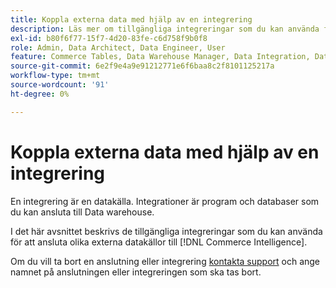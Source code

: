```yaml
---
title: Koppla externa data med hjälp av en integrering
description: Läs mer om tillgängliga integreringar som du kan använda för att ansluta olika externa datakällor till [!DNL Commerce Intelligence].
exl-id: b80f6f77-15f7-4d20-83fe-c6d758f9b0f8
role: Admin, Data Architect, Data Engineer, User
feature: Commerce Tables, Data Warehouse Manager, Data Integration, Data Import/Export
source-git-commit: 6e2f9e4a9e91212771e6f6baa8c2f8101125217a
workflow-type: tm+mt
source-wordcount: '91'
ht-degree: 0%

---
```


# Koppla externa data med hjälp av en integrering

En integrering är en datakälla. Integrationer är program och databaser som du kan ansluta till Data warehouse.

I det här avsnittet beskrivs de tillgängliga integreringar som du kan använda för att ansluta olika externa datakällor till [!DNL Commerce Intelligence].

Om du vill ta bort en anslutning eller integrering [kontakta support](https://experienceleague.adobe.com/docs/commerce-knowledge-base/kb/troubleshooting/miscellaneous/mbi-service-policies.html) och ange namnet på anslutningen eller integreringen som ska tas bort.
